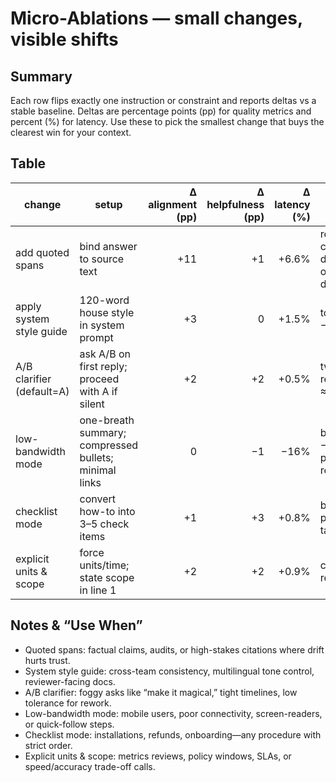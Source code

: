# Micro-Ablations — small changes, visible shifts

## Summary
Each row flips exactly one instruction or constraint and reports deltas vs a stable baseline. Deltas are percentage points (pp) for quality metrics and percent (%) for latency. Use these to pick the smallest change that buys the clearest win for your context.

## Table
| change | setup | Δ alignment (pp) | Δ helpfulness (pp) | Δ latency (%) | note |
|---|---|---:|---:|---:|---|
| add quoted spans | bind answer to source text | +11 | +1 | +6.6% | reduces citation drift on open-domain |
| apply system style guide | 120-word house style in system prompt | +3 | 0 | +1.5% | tone drift −32% |
| A/B clarifier (default=A) | ask A/B on first reply; proceed with A if silent | +2 | +2 | +0.5% | two-turn resolution ≈88% |
| low-bandwidth mode | one-breath summary; compressed bullets; minimal links | 0 | −1 | −16% | bytes_out −62%; parity on refusals |
| checklist mode | convert how-to into 3–5 check items | +1 | +3 | +0.8% | best for procedural tasks |
| explicit units & scope | force units/time; state scope in line 1 | +2 | +2 | +0.9% | cuts rework |

## Notes & “Use When”
- Quoted spans: factual claims, audits, or high-stakes citations where drift hurts trust.  
- System style guide: cross-team consistency, multilingual tone control, reviewer-facing docs.  
- A/B clarifier: foggy asks like “make it magical,” tight timelines, low tolerance for rework.  
- Low-bandwidth mode: mobile users, poor connectivity, screen-readers, or quick-follow steps.  
- Checklist mode: installations, refunds, onboarding—any procedure with strict order.  
- Explicit units & scope: metrics reviews, policy windows, SLAs, or speed/accuracy trade-off calls.